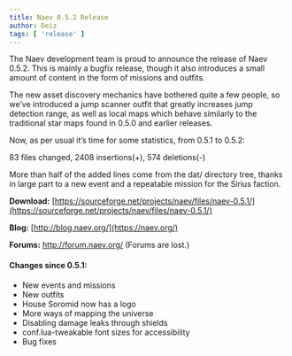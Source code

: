 ```yaml
---
title: Naev 0.5.2 Release
author: Deiz
tags: [ 'release' ]
---
```


The Naev development team is proud to announce the release of Naev 0.5.2. This is mainly a bugfix release, though it also introduces a small amount of content in the form of missions and outfits.

The new asset discovery mechanics have bothered quite a few people, so we’ve introduced a jump scanner outfit that greatly increases jump detection range, as well as local maps which behave similarly to the traditional star maps found in 0.5.0 and earlier releases.

Now, as per usual it’s time for some statistics, from 0.5.1 to 0.5.2:

83 files changed, 2408 insertions(+), 574 deletions(-)

More than half of the added lines come from the dat/ directory tree, thanks in large part to a new event and a repeatable mission for the Sirius faction.

**Download:** [https://sourceforge.net/projects/naev/files/naev-0.5.1/](https://sourceforge.net/projects/naev/files/naev-0.5.1/)

**Blog:** [http://blog.naev.org/](https://naev.org/)

**Forums:** http://forum.naev.org/ (Forums are lost.)

#### Changes since 0.5.1:

  * New events and missions
  * New outfits
  * House Soromid now has a logo
  * More ways of mapping the universe
  * Disabling damage leaks through shields
  * conf.lua-tweakable font sizes for accessibility
  * Bug fixes
